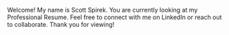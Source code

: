 Welcome! My name is Scott Spirek. You are currently looking at my Professional Resume. Feel free to connect with me on LinkedIn or reach out to collaborate. Thank you for viewing! 

